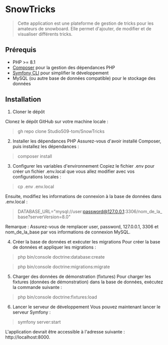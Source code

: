 # SnowTricks

> Cette application est une plateforme de gestion de tricks pour les amateurs de snowboard. Elle permet d'ajouter, de modifier et de visualiser différents tricks.

## Prérequis

- PHP >= 8.1
- [Composer](https://getcomposer.org/) pour la gestion des dépendances PHP
- [Symfony CLI](https://symfony.com/download) pour simplifier le développement
- MySQL (ou autre base de données compatible) pour le stockage des données

## Installation

1. Cloner le dépôt

Clonez le dépôt GitHub sur votre machine locale :

> gh repo clone Studio509-tom/SnowTricks

2. Installer les dépendances PHP
Assurez-vous d'avoir installé Composer, puis installez les dépendances :

> composer install

3. Configurer les variables d'environnement
Copiez le fichier .env pour créer un fichier .env.local que vous allez modifier avec vos configurations locales :

> cp .env .env.local

Ensuite, modifiez les informations de connexion à la base de données dans .env.local :

> DATABASE_URL="mysql://user:password@127.0.0.1:3306/nom_de_la_base?serverVersion=8.0"

Remarque : Assurez-vous de remplacer user, password, 127.0.0.1, 3306 et nom_de_la_base par vos informations de connexion MySQL.

4. Créer la base de données et exécuter les migrations
Pour créer la base de données et appliquer les migrations :

> php bin/console doctrine:database:create

> php bin/console doctrine:migrations:migrate

5. Charger des données de démonstration (fixtures)
Pour charger les fixtures (données de démonstration) dans la base de données, exécutez la commande suivante :

> php bin/console doctrine:fixtures:load

6. Lancer le serveur de développement
Vous pouvez maintenant lancer le serveur Symfony :

> symfony server:start

L'application devrait être accessible à l'adresse suivante : http://localhost:8000.
